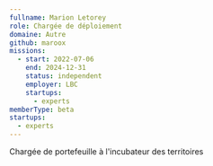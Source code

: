 ```yaml
---
fullname: Marion Letorey
role: Chargée de déploiement
domaine: Autre
github: maroox
missions:
  - start: 2022-07-06
    end: 2024-12-31
    status: independent
    employer: LBC
    startups:
      - experts
memberType: beta
startups:
  - experts
---
```

Chargée de portefeuille à l'incubateur des territoires
